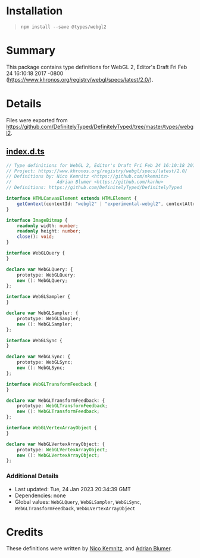 # Installation
> `npm install --save @types/webgl2`

# Summary
This package contains type definitions for WebGL 2, Editor's Draft Fri Feb 24 16:10:18 2017 -0800 (https://www.khronos.org/registry/webgl/specs/latest/2.0/).

# Details
Files were exported from https://github.com/DefinitelyTyped/DefinitelyTyped/tree/master/types/webgl2.
## [index.d.ts](https://github.com/DefinitelyTyped/DefinitelyTyped/tree/master/types/webgl2/index.d.ts)
````ts
// Type definitions for WebGL 2, Editor's Draft Fri Feb 24 16:10:18 2017 -0800
// Project: https://www.khronos.org/registry/webgl/specs/latest/2.0/
// Definitions by: Nico Kemnitz <https://github.com/nkemnitz>
//                 Adrian Blumer <https://github.com/karhu>
// Definitions: https://github.com/DefinitelyTyped/DefinitelyTyped

interface HTMLCanvasElement extends HTMLElement {
    getContext(contextId: "webgl2" | "experimental-webgl2", contextAttributes?: WebGLContextAttributes): WebGL2RenderingContext | null;
}

interface ImageBitmap {
    readonly width: number;
    readonly height: number;
    close(): void;
}

interface WebGLQuery {
}

declare var WebGLQuery: {
    prototype: WebGLQuery;
    new (): WebGLQuery;
};

interface WebGLSampler {
}

declare var WebGLSampler: {
    prototype: WebGLSampler;
    new (): WebGLSampler;
};

interface WebGLSync {
}

declare var WebGLSync: {
    prototype: WebGLSync;
    new (): WebGLSync;
};

interface WebGLTransformFeedback {
}

declare var WebGLTransformFeedback: {
    prototype: WebGLTransformFeedback;
    new (): WebGLTransformFeedback;
};

interface WebGLVertexArrayObject {
}

declare var WebGLVertexArrayObject: {
    prototype: WebGLVertexArrayObject;
    new (): WebGLVertexArrayObject;
};

````

### Additional Details
 * Last updated: Tue, 24 Jan 2023 20:34:39 GMT
 * Dependencies: none
 * Global values: `WebGLQuery`, `WebGLSampler`, `WebGLSync`, `WebGLTransformFeedback`, `WebGLVertexArrayObject`

# Credits
These definitions were written by [Nico Kemnitz](https://github.com/nkemnitz), and [Adrian Blumer](https://github.com/karhu).
